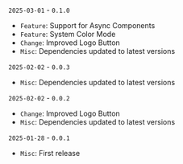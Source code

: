 `2025-03-01` - `0.1.0`
- `Feature`: Support for Async Components
- `Feature`: System Color Mode
- `Change`: Improved Logo Button
- `Misc`: Dependencies updated to latest versions

`2025-02-02` - `0.0.3`
- `Misc`: Dependencies updated to latest versions

`2025-02-02` - `0.0.2`
- `Change`: Improved Logo Button
- `Misc`: Dependencies updated to latest versions

`2025-01-28` - `0.0.1`
- `Misc`: First release
